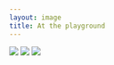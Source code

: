```yaml
---
layout: image
title: At the playground
---
```

<div class="breakout">

<img class="mrl-0" src="/img/IMG_0996.jpg"/>

<img class="mry-3" src="/img/IMG_0993.jpg"/>

<img class="mrr-0" src="/img/IMG_1001.jpg"/>

</div>
